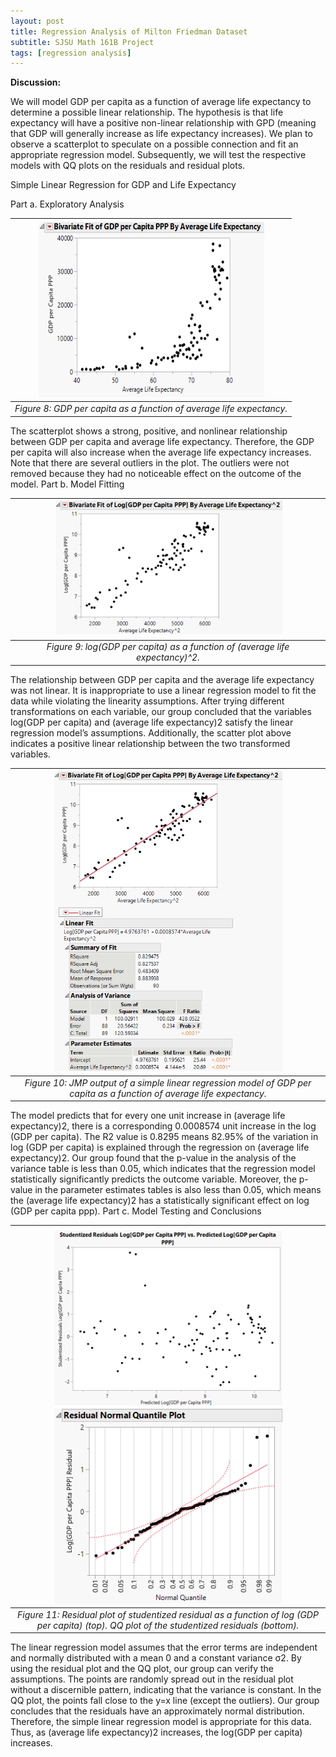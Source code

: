 ```yaml
---
layout: post
title: Regression Analysis of Milton Friedman Dataset
subtitle: SJSU Math 161B Project
tags: [regression analysis]
---
```

**Discussion:**

We will model GDP per capita as a function of average life expectancy to determine a possible linear relationship. The hypothesis is that life expectancy will have a positive non-linear relationship with GPD (meaning that GDP will generally increase as life expectancy increases). We plan to observe a scatterplot to speculate on a possible connection and fit an appropriate regression model. Subsequently, we will test the respective models with QQ plots on the residuals and residual plots.

Simple Linear Regression for GDP and Life Expectancy

Part a. Exploratory Analysis

| ![figure8.png](https://github.com/vankngo/vankngo.github.io/blob/master/assets/portfolio/figure8.png?raw=true) | 
|:--:| 
| *Figure 8: GDP per capita as a function of average life expectancy.* |

The scatterplot shows a strong, positive, and nonlinear relationship between GDP per capita and average life expectancy. Therefore, the GDP per capita will also increase when the average life expectancy increases. Note that there are several outliers in the plot. The outliers were not removed because they had no noticeable effect on the outcome of the model.
Part b. Model Fitting

| ![figure9.png](https://github.com/vankngo/vankngo.github.io/blob/master/assets/portfolio/figure9.png) | 
|:--:| 
| *Figure 9: log(GDP per capita) as a function of (average life expectancy)^2.* |

The relationship between GDP per capita and the average life expectancy was not linear. It is inappropriate to use a linear regression model to fit the data while violating the linearity assumptions. After trying different transformations on each variable, our group concluded that the variables log(GDP per capita) and (average life expectancy)2 satisfy the linear regression model’s assumptions. Additionally, the scatter plot above indicates a positive linear relationship between the two transformed variables.

| ![figure10.png](https://github.com/vankngo/vankngo.github.io/blob/master/assets/portfolio/figure10.png) | 
|:--:| 
| *Figure 10: JMP output of a simple linear regression model of GDP per capita as a function of average life expectancy.* |

The model predicts that for every one unit increase in (average life expectancy)2, there is a corresponding 0.0008574 unit increase in the log (GDP per capita). The R2  value is 0.8295 means 82.95% of the variation in log (GDP per capita) is explained through the regression on (average life expectancy)2. Our group found that the p-value in the analysis of the variance table is less than 0.05, which indicates that the regression model statistically significantly predicts the outcome variable. Moreover, the p-value in the parameter estimates tables is also less than 0.05, which means the (average life expectancy)2 has a statistically significant effect on log (GDP per capita ppp). 
Part c. Model Testing and Conclusions	

| ![figure11.png](https://github.com/vankngo/vankngo.github.io/blob/master/assets/portfolio/figure11.png) | 
|:--:| 
| *Figure 11: Residual plot of studentized residual as a function of log (GDP per capita) (top). QQ plot of the studentized residuals (bottom).* |

The linear regression model assumes that the error terms are independent and normally distributed with a mean 0 and a constant variance σ2.  By using the residual plot and the QQ plot, our group can verify the assumptions. The points are randomly spread out in the residual plot without a discernible pattern, indicating that the variance is constant. In the QQ plot, the points fall close to the y=x line (except the outliers). Our group concludes that the residuals have an approximately normal distribution. Therefore, the simple linear regression model is appropriate for this data. Thus, as (average life expectancy)2 increases, the log(GDP per capita) increases.
